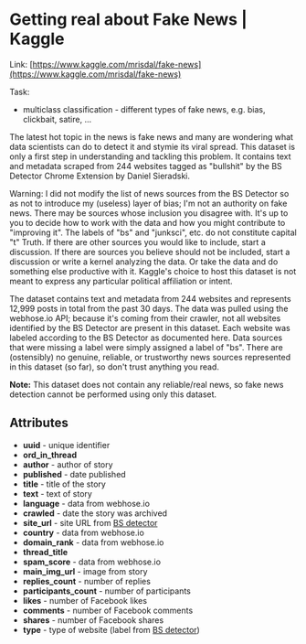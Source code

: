 # Getting real about Fake News | Kaggle

Link: [https://www.kaggle.com/mrisdal/fake-news](https://www.kaggle.com/mrisdal/fake-news)

Task:
* multiclass classification - different types of fake news, e.g. bias, clickbait, satire, ...

The latest hot topic in the news is fake news and many are wondering what data scientists can do to detect it and stymie its viral spread. This dataset is only a first step in understanding and tackling this problem. It contains text and metadata scraped from 244 websites tagged as "bullshit" by the BS Detector Chrome Extension by Daniel Sieradski.

Warning: I did not modify the list of news sources from the BS Detector so as not to introduce my (useless) layer of bias; I'm not an authority on fake news. There may be sources whose inclusion you disagree with. It's up to you to decide how to work with the data and how you might contribute to "improving it". The labels of "bs" and "junksci", etc. do not constitute capital "t" Truth. If there are other sources you would like to include, start a discussion. If there are sources you believe should not be included, start a discussion or write a kernel analyzing the data. Or take the data and do something else productive with it. Kaggle's choice to host this dataset is not meant to express any particular political affiliation or intent.

The dataset contains text and metadata from 244 websites and represents 12,999 posts in total from the past 30 days. The data was pulled using the webhose.io API; because it's coming from their crawler, not all websites identified by the BS Detector are present in this dataset. Each website was labeled according to the BS Detector as documented here. Data sources that were missing a label were simply assigned a label of "bs". There are (ostensibly) no genuine, reliable, or trustworthy news sources represented in this dataset (so far), so don't trust anything you read.

**Note:** This dataset does not contain any reliable/real news, so fake news detection cannot be performed using only this dataset.


## Attributes

* **uuid** - unique identifier
* **ord_in_thread**
* **author** - author of story
* **published** - date published
* **title** - title of the story
* **text** - text of story
* **language** - data from webhose.io
* **crawled** - date the story was archived
* **site_url** - site URL from [BS detector](https://github.com/bs-detector/bs-detector/blob/dev/ext/data/data.json)
* **country** - data from webhose.io
* **domain_rank** - data from webhose.io
* **thread_title**
* **spam_score** - data from webhose.io
* **main_img_url** - image from story
* **replies_count** - number of replies
* **participants_count** - number of participants
* **likes** - number of Facebook likes
* **comments** - number of Facebook comments
* **shares** - number of Facebook shares
* **type** - type of website (label from [BS detector](https://github.com/bs-detector/bs-detector/blob/dev/ext/data/data.json))
